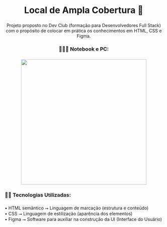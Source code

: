 <h1 align="center">Local de Ampla Cobertura 🤳</h1>

###

<p align="center">Projeto proposto no Dev Club (formação para Desenvolvedores Full Stack) com o propósito de colocar em prática os conhecimentos em HTML, CSS e Figma.</p>

###

<h3 align="center">👨🏻‍💻 Notebook e PC:</h3>

###

<div align="center">
  <img height="400" src="https://i.imgur.com/2R7OCsH.png"  />
</div>

###

<h3 align="left">👨‍💻 Tecnologias Utilizadas:</h3>

###

<p align="left">• HTML semântico ⭢ Linguagem de marcação (estrutura e conteúdo)<br>• CSS ⭢ Linguagem de estilização (aparência dos elementos)<br>• Figma ⭢ Software para auxiliar na construção da UI (Interface do Usuário)</p>

###
